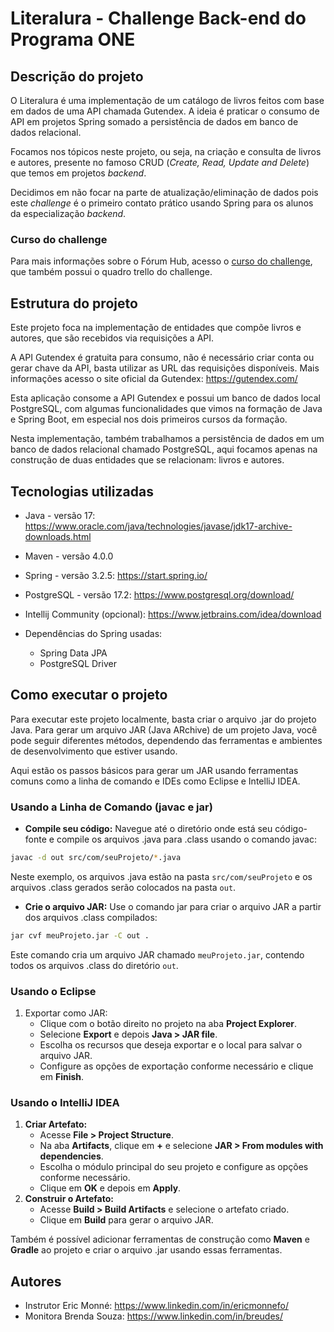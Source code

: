 # Literalura - Challenge Back-end do Programa ONE

## Descrição do projeto

O Literalura é uma implementação de um catálogo de livros feitos com base em dados de uma API chamada Gutendex. A ideia é praticar o consumo de API em projetos Spring somado a persistência de dados em banco de dados relacional.

Focamos nos tópicos neste projeto, ou seja, na criação e consulta de livros e autores, presente no famoso CRUD (*Create, Read, Update and Delete*) que temos em projetos *backend*. 

Decidimos em não focar na parte de atualização/eliminação de dados pois este *challenge* é o primeiro contato prático usando Spring para os alunos da especialização *backend*. 

### Curso do challenge

Para mais informações sobre o Fórum Hub, acesso o [curso do challenge](https://cursos.alura.com.br/course/spring-boot-challenge-literalura), que também possui o quadro trello do challenge.

## Estrutura do projeto

Este projeto foca na implementação de entidades que compõe livros e autores, que são recebidos via requisições a API.

A API Gutendex é gratuita para consumo, não é necessário criar conta ou gerar chave da API, basta utilizar as URL das requisições disponíveis. Mais informações acesso o site oficial da Gutendex: https://gutendex.com/

Esta aplicação consome a API Gutendex e possui um banco de dados local PostgreSQL, com algumas funcionalidades que vimos na formação de Java e Spring Boot, em especial nos dois primeiros cursos da formação.

Nesta implementação, também trabalhamos a persistência de dados em um banco de dados relacional chamado PostgreSQL, aqui focamos apenas na construção de duas entidades que se relacionam: livros e autores.

## Tecnologias utilizadas

- Java - versão 17: https://www.oracle.com/java/technologies/javase/jdk17-archive-downloads.html
- Maven - versão 4.0.0 
- Spring - versão 3.2.5: https://start.spring.io/
- PostgreSQL - versão 17.2: https://www.postgresql.org/download/
- Intellij Community (opcional): https://www.jetbrains.com/idea/download
- Dependências do Spring usadas:

  - Spring Data JPA
  - PostgreSQL Driver

## Como executar o projeto

Para executar este projeto localmente, basta criar o arquivo .jar do projeto Java. Para gerar um arquivo JAR (Java ARchive) de um projeto Java, você pode seguir diferentes métodos, dependendo das ferramentas e ambientes de desenvolvimento que estiver usando.

Aqui estão os passos básicos para gerar um JAR usando ferramentas comuns como a linha de comando e IDEs como Eclipse e IntelliJ IDEA.

### **Usando a Linha de Comando (javac e jar)**

- **Compile seu código:** Navegue até o diretório onde está seu código-fonte e compile os arquivos .java para .class usando o comando javac:

```bash
javac -d out src/com/seuProjeto/*.java
```

Neste exemplo, os arquivos .java estão na pasta `src/com/seuProjeto` e os arquivos .class gerados serão colocados na pasta `out`.

- **Crie o arquivo JAR:** Use o comando jar para criar o arquivo JAR a partir dos arquivos .class compilados:

```bash
jar cvf meuProjeto.jar -C out .
```

Este comando cria um arquivo JAR chamado `meuProjeto.jar`, contendo todos os arquivos .class do diretório `out`.

### **Usando o Eclipse**

1. Exportar como JAR:
   - Clique com o botão direito no projeto na aba **Project Explorer**.
   - Selecione **Export** e depois **Java > JAR file**.
   - Escolha os recursos que deseja exportar e o local para salvar o arquivo JAR.
   - Configure as opções de exportação conforme necessário e clique em **Finish**.

### **Usando o IntelliJ IDEA**

1. **Criar Artefato:**
   - Acesse **File > Project Structure**.
   - Na aba **Artifacts**, clique em **+** e selecione **JAR > From modules with dependencies**.
   - Escolha o módulo principal do seu projeto e configure as opções conforme necessário.
   - Clique em **OK** e depois em **Apply**.
2. **Construir o Artefato:**
   - Acesse **Build > Build Artifacts** e selecione o artefato criado.
   - Clique em **Build** para gerar o arquivo JAR.

Também é possível adicionar ferramentas de construção como **Maven** e **Gradle** ao projeto e criar o arquivo .jar usando essas ferramentas.

## Autores

- Instrutor Eric Monné: https://www.linkedin.com/in/ericmonnefo/
- Monitora Brenda Souza: https://www.linkedin.com/in/breudes/
